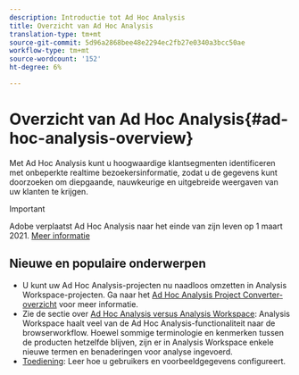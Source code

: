 ```yaml
---
description: Introductie tot Ad Hoc Analysis
title: Overzicht van Ad Hoc Analysis
translation-type: tm+mt
source-git-commit: 5d96a2868bee48e2294ec2fb27e0340a3bcc50ae
workflow-type: tm+mt
source-wordcount: '152'
ht-degree: 6%

---
```



# Overzicht van Ad Hoc Analysis{#ad-hoc-analysis-overview}

Met Ad Hoc Analysis kunt u hoogwaardige klantsegmenten identificeren met onbeperkte realtime bezoekersinformatie, zodat u de gegevens kunt doorzoeken om diepgaande, nauwkeurige en uitgebreide weergaven van uw klanten te krijgen.

>[!IMPORTANT]
>
>Adobe verplaatst Ad Hoc Analysis naar het einde van zijn leven op 1 maart 2021. [Meer informatie](https://adobe.ly/discoverworkspace)

## Nieuwe en populaire onderwerpen

* U kunt uw Ad Hoc Analysis-projecten nu naadloos omzetten in Analysis Workspace-projecten. Ga naar het [Ad Hoc Analysis Project Converter-overzicht](/help/analyze/ad-hoc-analysis/c-aha-project-converter/aha2aw-overview.md) voor meer informatie.
* Zie de sectie over [Ad Hoc Analysis versus Analysis Workspace](/help/analyze/analysis-workspace/workspace-faq/adhocanalysis-vs-analysisworkspace.md): Analysis Workspace haalt veel van de Ad Hoc Analysis-functionaliteit naar de browserworkflow. Hoewel sommige terminologie en kenmerken tussen de producten hetzelfde blijven, zijn er in Analysis Workspace enkele nieuwe termen en benaderingen voor analyse ingevoerd.
* [Toediening](/help/analyze/ad-hoc-analysis/c-administration.md): Leer hoe u gebruikers en voorbeeldgegevens configureert.
